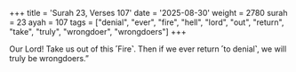 +++
title = 'Surah 23, Verses 107'
date = '2025-08-30'
weight = 2780
surah = 23
ayah = 107
tags = ["denial", "ever", "fire", "hell", "lord", "out", "return", "take", "truly", "wrongdoer", "wrongdoers"]
+++

Our Lord! Take us out of this ˹Fire˺. Then if we ever return ˹to denial˺, we will truly be wrongdoers.”